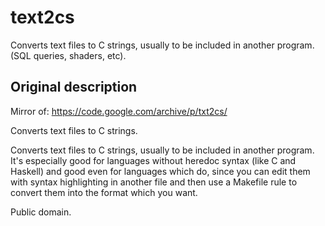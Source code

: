 # text2cs

Converts text files to C strings, usually to be included in another program. (SQL queries, shaders, etc).

## Original description

Mirror of: https://code.google.com/archive/p/txt2cs/

Converts text files to C strings.

Converts text files to C strings, usually to be included in another program. It's especially good for languages without heredoc syntax (like C and Haskell) and good even for languages which do, since you can edit them with syntax highlighting in another file and then use a Makefile rule to convert them into the format which you want.

Public domain.



